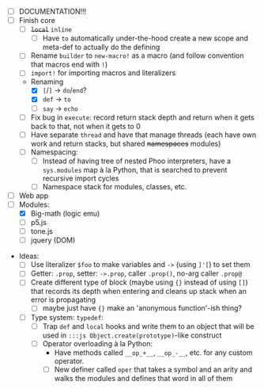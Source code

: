 * [ ] DOCUMENTATION!!!
* [ ] Finish core
    * [ ] ~~`local`~~ `inline`
        * [ ] Have `to` automatically under-the-hood create a new scope and meta-def to actually do the defining
    * [ ] Rename `builder` to `new-macro!` as a macro (and follow convention that macros end with `!`)
    * [ ] `import!` for importing macros and literalizers
    * Renaming
        * [X] `[`/`]` -> `do`/`end`?
        * [X] `def` -> `to`
        * [ ] `say` -> `echo`
    * [ ] Fix bug in `execute`: record return stack depth and return when it gets back to that, not when it gets to 0
    * [ ] Have separate `thread` and have that manage threads (each have own work and return stacks, but shared ~~namespaces~~ modules)
    * [ ] Namespacing:
        * [ ] Instead of having tree of nested Phoo interpreters, have a `sys.modules` map &agrave; la Python, that is searched to prevent recursive import cycles
        * [ ] Namespace stack for modules, classes, etc.
* [ ] Web app
* [ ] Modules:
    * [X] Big-math (logic emu)
    * [ ] p5.js
    * [ ] tone.js
    * [ ] jquery (DOM)
* Ideas:
    * [ ] Use literalizer `$foo` to make variables and `->` (using `]'[`) to set them
    * [ ] Getter: `.prop`, setter: `->.prop`, caller `.prop()`, no-arg caller `.prop@`
    * [ ] Create different type of block (maybe using `{}` instead of using `[]`) that records its depth when entering and cleans up stack when an error is propagating
        * [ ] maybe just have `{}` make an 'anonymous function'-ish thing?
    * [ ] Type system: `typedef`:
        * [ ] Trap `def` and `local` hooks and write them to an object that will be used in `:::js Object.create(prototype)`-like construct
        * [ ] Operator overloading &agrave; la Python:
            * Have methods called `__op_+__`, `__op_-__`, etc. for any custom operator.
            * [ ] New definer called `oper` that takes a symbol and an arity and walks the modules and defines that word in all of them
